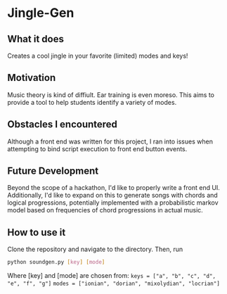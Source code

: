 # Jingle-Gen

## What it does

Creates a cool jingle in your favorite (limited) modes and keys!

## Motivation

Music theory is kind of diffiult. Ear training is even moreso. This aims to provide a tool to help students identify a variety of modes.

## Obstacles I encountered

Although a front end was written for this project, I ran into issues when attempting to bind script execution to front end button events. 

## Future Development

Beyond the scope of a hackathon, I'd like to properly write a front end UI. Additionally, I'd like to expand on this to generate songs 
with chords and logical progressions, potentially implemented with a probabilistic markov model based on frequencies of chord progressions
in actual music.

## How to use it 

Clone the repository and navigate to the directory. Then, run
```bash
python soundgen.py [key] [mode]
```
Where [key] and [mode] are chosen from:
`keys = ["a", "b", "c", "d", "e", "f", "g"]`
`modes = ["ionian", "dorian", "mixolydian", "locrian"]`

